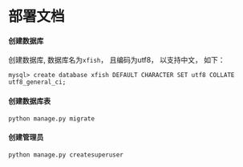 # 部署文档

#### 创建数据库

创建数据库, 数据库名为`xfish`， 且编码为utf8， 以支持中文， 如下：
```
mysql> create database xfish DEFAULT CHARACTER SET utf8 COLLATE utf8_general_ci;
```

#### 创建数据库表

```
python manage.py migrate
```

#### 创建管理员

```
python manage.py createsuperuser
```